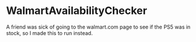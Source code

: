 # WalmartAvailabilityChecker
A friend was sick of going to the walmart.com page to see if the PS5 was in stock, so I made this to run instead.
